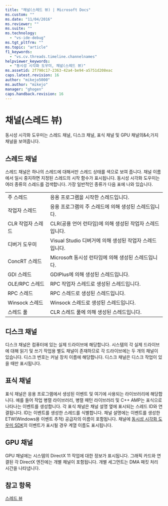 ```yaml
---
title: "채널(스레드 뷰) | Microsoft Docs"
ms.custom: ""
ms.date: "11/04/2016"
ms.reviewer: ""
ms.suite: ""
ms.technology: 
  - "vs-ide-debug"
ms.tgt_pltfrm: ""
ms.topic: "article"
f1_keywords: 
  - "vs.cv.threads.timeline.channelnames"
helpviewer_keywords: 
  - "동시성 시각화 도우미, 채널(스레드 뷰)"
ms.assetid: 2f798c17-2363-42a4-be94-a5751d208eac
caps.latest.revision: 16
author: "mikejo5000"
ms.author: "mikejo"
manager: "ghogen"
caps.handback.revision: 16
---
```

# <a name="channels-threads-view"></a>채널(스레드 뷰)
동시성 시각화 도우미는 스레드 채널, 디스크 채널, 표식 채널 및 GPU 채널의&4;가지 채널을 보여줍니다.  
  
## <a name="thread-channels"></a>스레드 채널  
 스레드 채널은 하나의 스레드에 대해서만 스레드 상태를 색으로 보여 줍니다. 채널 이름에서 일시 중지하면 지정된 스레드의 시작 함수가 표시됩니다. 동시성 시각화 도우미는 여러 종류의 스레드를 검색합니다. 가장 일반적인 종류가 다음 표에 나와 있습니다.  
  
|||  
|-|-|  
|주 스레드|응용 프로그램을 시작한 스레드입니다.|  
|작업자 스레드|응용 프로그램의 주 스레드에 의해 생성된 스레드입니다.|  
|CLR 작업자 스레드|CLR(공용 언어 런타임)에 의해 생성된 작업자 스레드입니다.|  
|디버거 도우미|Visual Studio 디버거에 의해 생성된 작업자 스레드입니다.|  
|ConcRT 스레드|Microsoft 동시성 런타임에 의해 생성된 스레드입니다.|  
|GDI 스레드|GDIPlus에 의해 생성된 스레드입니다.|  
|OLE/RPC 스레드|RPC 작업자 스레드로 생성된 스레드입니다.|  
|RPC 스레드|RPC 스레드로 생성된 스레드입니다.|  
|Winsock 스레드|Winsock 스레드로 생성된 스레드입니다.|  
|스레드 풀|CLR 스레드 풀에 의해 생성된 스레드입니다.|  
  
## <a name="disk-channels"></a>디스크 채널  
 디스크 채널은 컴퓨터에 있는 실제 드라이브에 해당합니다. 시스템의 각 실제 드라이브에 대해 읽기 및 쓰기 작업용 별도 채널이 존재하므로 각 드라이브에는 두 개의 채널이 있습니다. 디스크 번호는 커널 장치 이름에 해당합니다. 디스크 채널은 디스크 작업이 있을 때만 표시됩니다.  
  
## <a name="marker-channels"></a>표식 채널  
 표식 채널은 응용 프로그램에서 생성된 이벤트 및 여기에 사용되는 라이브러리에 해당합니다. 예를 들어 작업 병렬 라이브러리, 병렬 패턴 라이브러리 및 C++ AMP는 표식으로 나타나는 이벤트를 생성합니다. 각 표식 채널은 채널 설명 옆에 표시되는 스레드 ID와 연결됩니다. ID는 이벤트를 생성한 스레드를 식별합니다. 채널 설명에는 이벤트를 생성한 ETW(Windows용 이벤트 추적) 공급자의 이름이 포함됩니다. 채널에 [동시성 시각화 도우미 SDK](../profiling/concurrency-visualizer-sdk.md)의 이벤트가 표시될 경우 계열 이름도 표시됩니다.  
  
## <a name="gpu-channels"></a>GPU 채널  
 GPU 채널에는 시스템의 DirectX 11 작업에 대한 정보가 표시됩니다.  그래픽 카드와 연결된 각 DirectX 엔진에는 개별 채널이 포함됩니다.  개별 세그먼트는 DMA 패킷 처리 시간을 나타냅니다.  
  
## <a name="see-also"></a>참고 항목  
 [스레드 뷰](../profiling/threads-view-parallel-performance.md)


<!--HONumber=Feb17_HO4-->


